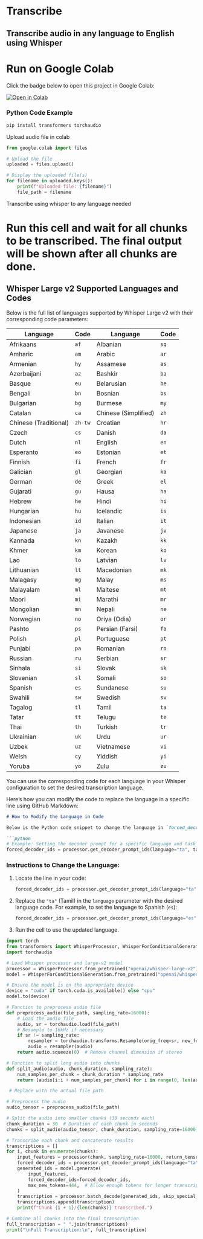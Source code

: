 # Transcribe
## Transcribe audio in any language to English using Whisper

# Run on Google Colab

Click the badge below to open this project in Google Colab:

[![Open in Colab](https://colab.research.google.com/assets/colab-badge.svg)]([https://colab.research.google.com/your-notebook-link-here](https://colab.research.google.com/drive/1HdNUo4pOo-vXQL3Lxg38l6R9uNuMT1F1?usp=sharing))


### Python Code Example
```python
pip install transformers torchaudio
```
Upload audio file in colab

```python
from google.colab import files

# Upload the file
uploaded = files.upload()

# Display the uploaded file(s)
for filename in uploaded.keys():
    print(f"Uploaded file: {filename}")
    file_path = filename
```
Transcribe using whisper to any language needed
# Run this cell and wait for all chunks to be transcribed. The final output will be shown after all chunks are done. 

## Whisper Large v2 Supported Languages and Codes

Below is the full list of languages supported by Whisper Large v2 with their corresponding code parameters:

| Language              | Code  | Language            | Code  |
|-----------------------|-------|---------------------|-------|
| Afrikaans             | `af`  | Albanian            | `sq`  |
| Amharic               | `am`  | Arabic              | `ar`  |
| Armenian              | `hy`  | Assamese            | `as`  |
| Azerbaijani           | `az`  | Bashkir             | `ba`  |
| Basque                | `eu`  | Belarusian          | `be`  |
| Bengali               | `bn`  | Bosnian             | `bs`  |
| Bulgarian             | `bg`  | Burmese             | `my`  |
| Catalan               | `ca`  | Chinese (Simplified)| `zh`  |
| Chinese (Traditional) | `zh-tw`| Croatian           | `hr`  |
| Czech                 | `cs`  | Danish              | `da`  |
| Dutch                 | `nl`  | English             | `en`  |
| Esperanto             | `eo`  | Estonian            | `et`  |
| Finnish               | `fi`  | French              | `fr`  |
| Galician              | `gl`  | Georgian            | `ka`  |
| German                | `de`  | Greek               | `el`  |
| Gujarati              | `gu`  | Hausa               | `ha`  |
| Hebrew                | `he`  | Hindi               | `hi`  |
| Hungarian             | `hu`  | Icelandic           | `is`  |
| Indonesian            | `id`  | Italian             | `it`  |
| Japanese              | `ja`  | Javanese            | `jv`  |
| Kannada               | `kn`  | Kazakh              | `kk`  |
| Khmer                 | `km`  | Korean              | `ko`  |
| Lao                   | `lo`  | Latvian             | `lv`  |
| Lithuanian            | `lt`  | Macedonian          | `mk`  |
| Malagasy              | `mg`  | Malay               | `ms`  |
| Malayalam             | `ml`  | Maltese             | `mt`  |
| Maori                 | `mi`  | Marathi             | `mr`  |
| Mongolian             | `mn`  | Nepali              | `ne`  |
| Norwegian             | `no`  | Oriya (Odia)        | `or`  |
| Pashto                | `ps`  | Persian (Farsi)     | `fa`  |
| Polish                | `pl`  | Portuguese          | `pt`  |
| Punjabi               | `pa`  | Romanian            | `ro`  |
| Russian               | `ru`  | Serbian             | `sr`  |
| Sinhala               | `si`  | Slovak              | `sk`  |
| Slovenian             | `sl`  | Somali              | `so`  |
| Spanish               | `es`  | Sundanese           | `su`  |
| Swahili               | `sw`  | Swedish             | `sv`  |
| Tagalog               | `tl`  | Tamil               | `ta`  |
| Tatar                 | `tt`  | Telugu              | `te`  |
| Thai                  | `th`  | Turkish             | `tr`  |
| Ukrainian             | `uk`  | Urdu                | `ur`  |
| Uzbek                 | `uz`  | Vietnamese          | `vi`  |
| Welsh                 | `cy`  | Yiddish             | `yi`  |
| Yoruba                | `yo`  | Zulu                | `zu`  |

You can use the corresponding code for each language in your Whisper configuration to set the desired transcription language.

Here’s how you can modify the code to replace the language in a specific line using GitHub Markdown:

```markdown
# How to Modify the Language in Code

Below is the Python code snippet to change the language in `forced_decoder_ids`:

```python
# Example: Setting the decoder prompt for a specific language and task
forced_decoder_ids = processor.get_decoder_prompt_ids(language="ta", task="translate")
```

### Instructions to Change the Language:
1. Locate the line in your code:
   ```python
   forced_decoder_ids = processor.get_decoder_prompt_ids(language="ta", task="translate")
   ```
2. Replace the `"ta"` (Tamil) in the `language` parameter with the desired language code. For example, to set the language to Spanish (`es`):
   ```python
   forced_decoder_ids = processor.get_decoder_prompt_ids(language="es", task="translate")
   ```


3. Run the cell to use the updated language.

```python
import torch
from transformers import WhisperProcessor, WhisperForConditionalGeneration
import torchaudio

# Load Whisper processor and large-v2 model
processor = WhisperProcessor.from_pretrained("openai/whisper-large-v2")
model = WhisperForConditionalGeneration.from_pretrained("openai/whisper-large-v2")

# Ensure the model is on the appropriate device
device = "cuda" if torch.cuda.is_available() else "cpu"
model.to(device)

# Function to preprocess audio file
def preprocess_audio(file_path, sampling_rate=16000):
    # Load the audio file
    audio, sr = torchaudio.load(file_path)
    # Resample to 16kHz if necessary
    if sr != sampling_rate:
        resampler = torchaudio.transforms.Resample(orig_freq=sr, new_freq=sampling_rate)
        audio = resampler(audio)
    return audio.squeeze(0)  # Remove channel dimension if stereo

# Function to split long audio into chunks
def split_audio(audio, chunk_duration, sampling_rate):
    num_samples_per_chunk = chunk_duration * sampling_rate
    return [audio[i:i + num_samples_per_chunk] for i in range(0, len(audio), num_samples_per_chunk)]

 # Replace with the actual file path

# Preprocess the audio
audio_tensor = preprocess_audio(file_path)

# Split the audio into smaller chunks (30 seconds each)
chunk_duration = 30  # Duration of each chunk in seconds
chunks = split_audio(audio_tensor, chunk_duration, sampling_rate=16000)

# Transcribe each chunk and concatenate results
transcriptions = []
for i, chunk in enumerate(chunks):
    input_features = processor(chunk, sampling_rate=16000, return_tensors="pt").input_features.to(device)
    forced_decoder_ids = processor.get_decoder_prompt_ids(language="ta", task="translate") #change language here
    generated_ids = model.generate(
        input_features,
        forced_decoder_ids=forced_decoder_ids,
        max_new_tokens=444,  # Allow enough tokens for longer transcription
    )
    transcription = processor.batch_decode(generated_ids, skip_special_tokens=True)[0]
    transcriptions.append(transcription)
    print(f"Chunk {i + 1}/{len(chunks)} transcribed.")

# Combine all chunks into the final transcription
full_transcription = " ".join(transcriptions)
print("\nFull Transcription:\n", full_transcription)


